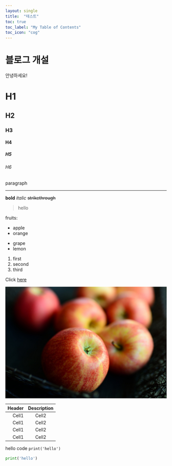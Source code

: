 ```yaml
---
layout: single
title:  "테스트"
toc: true
toc_label: "My Table of Contents"
toc_icon: "cog"
---
```


# 블로그 개설

안녕하세요!


<!-- Heading -->
# H1
## H2
### H3
#### H4
##### H5
###### H6
paragraph

<!-- Line -->
___

<!-- Text attributes -->
**bold**
*italic*
~~strikethrough~~

<!-- Quote -->
> hello

<!-- Bullet list -->
fruits:
* apple
* orange
- grape
- lemon
1. first
2. second
3. third

<!-- Link -->
Click [here](http://danny6883.github.io)

<!-- Image -->
![image description](../images/apples.jpg)

<!-- Table -->
|Header|Description|
|--:|:--:|
|Cell1|Cell2|
|Cell1|Cell2|
|Cell1|Cell2|
|Cell1|Cell2|

<!-- Code -->
hello code `print('hello')`

```python
print('hello')
```
